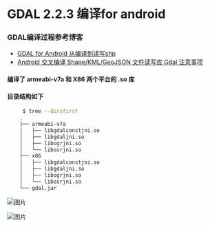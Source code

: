 #  GDAL 2.2.3 编译for android

### GDAL编译过程参考博客
*   <a  href= "https://www.jianshu.com/p/b6899345d18e">GDAL for Android 从编译到读写shp</a>
*   <a  href= "https://alberthumbert.github.io/2017/12/09/makeFuckingGdalSo/index.html">Android 交叉编译 Shape/KML/GeoJSON 文件读写库 Gdal 注意事项</a>
#### 编译了 armeabi-v7a 和 X86 两个平台的 .so 库
#### 目录结构如下
```bash
     $ tree --dirsfirst
    .
    ├── armeabi-v7a
    │   ├── libgdalconstjni.so
    │   ├── libgdaljni.so
    │   ├── libogrjni.so
    │   └── libosrjni.so
    ├── x86
    │   ├── libgdalconstjni.so
    │   ├── libgdaljni.so
    │   ├── libogrjni.so
    │   └── libosrjni.so
    └── gdal.jar
 ```

![图片](http://ww1.sinaimg.cn/large/005yCS4cgy1fovzl50g13j30fy0u00v9)

![图片](http://ww1.sinaimg.cn/large/005yCS4cgy1fovzl50nbsj31bk0wq419)
